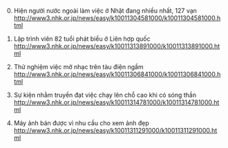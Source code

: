 0. Hiện người nước ngoài làm việc ở Nhật đang nhiều nhất, 127 vạn
http://www3.nhk.or.jp/news/easy/k10011304581000/k10011304581000.html

1. Lập trình viên 82 tuổi phát biểu ở Liên hợp quốc
http://www3.nhk.or.jp/news/easy/k10011313891000/k10011313891000.html

2. Thử nghiệm việc mở nhạc trên tàu điện ngầm
http://www3.nhk.or.jp/news/easy/k10011306841000/k10011306841000.html

3. Sự kiện nhằm truyền đạt việc chạy lên chỗ cao khi có sóng thần
http://www3.nhk.or.jp/news/easy/k10011314781000/k10011314781000.html

4. Máy ảnh bán được vì nhu cầu cho xem ảnh đẹp
http://www3.nhk.or.jp/news/easy/k10011311291000/k10011311291000.html

